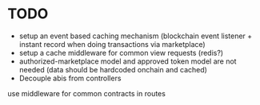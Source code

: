 # TODO

- setup an event based caching mechanism (blockchain event listener +  instant record when doing transactions via marketplace)  
- setup a cache middleware for common view requests (redis?)  
- authorized-marketplace model and approved token model are not needed  (data should be hardcoded onchain and cached)  
- Decouple abis from controllers  

use middleware for common contracts in routes  
